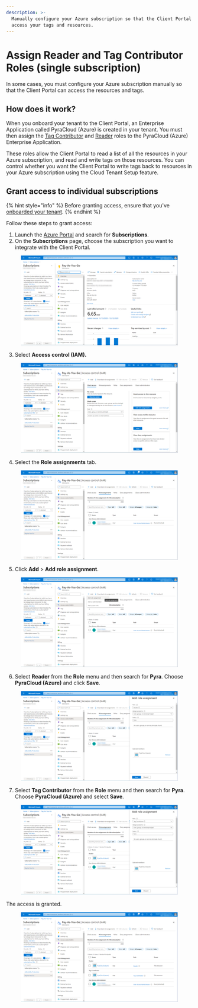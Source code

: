 ```yaml
---
description: >-
  Manually configure your Azure subscription so that the Client Portal can
  access your tags and resources.
---
```


# Assign Reader and Tag Contributor Roles (single subscription)

In some cases, you must configure your Azure subscription manually so that the Client Portal can access the resources and tags.&#x20;

## How does it work?

When you onboard your tenant to the Client Portal, an Enterprise Application called PyraCloud (Azure) is created in your tenant. You must then assign the [Tag Contributor](https://learn.microsoft.com/en-us/azure/role-based-access-control/built-in-roles#tag-contributor) and [Reader](https://learn.microsoft.com/en-us/azure/role-based-access-control/built-in-roles#reader) roles to the PyraCloud (Azure) Enterprise Application.

These roles allow the Client Portal to read a list of all the resources in your Azure subscription, and read and write tags on those resources. You can control whether you want the Client Portal to write tags back to resources in your Azure subscription using the Cloud Tenant Setup feature.

## Grant access to individual subscriptions <a href="#block-e361c5ef-f066-4f15-882a-9691e45ebe2d" id="block-e361c5ef-f066-4f15-882a-9691e45ebe2d"></a>

{% hint style="info" %}
Before granting access, ensure that you've [onboarded your tenant](activate-an-azure-ea-or-mpsa-account.md).
{% endhint %}

Follow these steps to grant access:

1. Launch the [Azure Portal](https://portal.azure.com/#home) and search for **Subscriptions**.
2. On the **Subscriptions** page, choose the subscription you want to integrate with the Client Portal.

<figure><img src="../../../../.gitbook/assets/image (93).png" alt=""><figcaption></figcaption></figure>

3. Select **Access control (IAM).**

<figure><img src="../../../../.gitbook/assets/image (94).png" alt=""><figcaption></figcaption></figure>

4. Select the **Role assignments** tab.

<figure><img src="../../../../.gitbook/assets/image (95).png" alt=""><figcaption></figcaption></figure>

5. Click **Add** > **Add role assignment**.&#x20;

<figure><img src="../../../../.gitbook/assets/image (96).png" alt=""><figcaption></figcaption></figure>

6. Select **Reader** from the **Role** menu and then search for **Pyra**. Choose **PyraCloud (Azure)** and click **Save**.

<figure><img src="../../../../.gitbook/assets/image (97).png" alt=""><figcaption></figcaption></figure>

7. Select **Tag Contributor** from the **Role** menu and then search for **Pyra**. Choose **PyraCloud (Azure)** and select **Save**.

<figure><img src="../../../../.gitbook/assets/image (98).png" alt=""><figcaption></figcaption></figure>

The access is granted.&#x20;

<figure><img src="../../../../.gitbook/assets/image (99).png" alt=""><figcaption></figcaption></figure>
